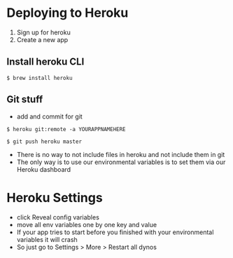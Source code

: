 # Deploying to Heroku
1. Sign up for heroku
2. Create a new app

## Install heroku CLI
`$ brew install heroku`

## Git stuff
* add and commit for git

`$ heroku git:remote -a YOURAPPNAMEHERE`

`$ git push heroku master`

* There is no way to not include files in heroku and not include them in git
* The only way is to use our environmental variables is to set them via our Heroku dashboard

# Heroku Settings
* click Reveal config variables
* move all env variables one by one key and value
* If your app tries to start before you finished with your environmental variables it will crash
* So just go to Settings > More > Restart all dynos
